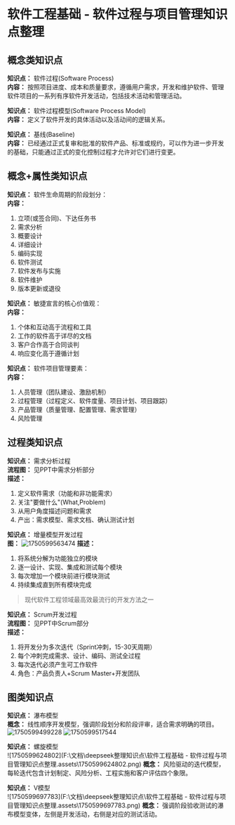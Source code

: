 # 软件工程基础 - 软件过程与项目管理知识点整理

## 概念类知识点

**知识点：** 软件过程(Software Process)  
**内容：** 按照项目进度、成本和质量要求，遵循用户需求，开发和维护软件、管理软件项目的一系列有序软件开发活动，包括技术活动和管理活动。

**知识点：** 软件过程模型(Software Process Model)  
**内容：** 定义了软件开发的具体活动以及活动间的逻辑关系。

**知识点：** 基线(Baseline)  
**内容：** 已经通过正式复审和批准的软件产品、标准或规约，可以作为进一步开发的基础，只能通过正式的变化控制过程才允许对它们进行变更。

## 概念+属性类知识点

**知识点：** 软件生命周期的阶段划分：  
**内容：**  
1. 立项(或签合同)、下达任务书  
2. 需求分析  
3. 概要设计  
4. 详细设计  
5. 编码实现  
6. 软件测试  
7. 软件发布与实施  
8. 软件维护  
9. 版本更新或退役

**知识点：** 敏捷宣言的核心价值观：  
**内容：**  
1. 个体和互动高于流程和工具  
2. 工作的软件高于详尽的文档  
3. 客户合作高于合同谈判  
4. 响应变化高于遵循计划

**知识点：** 软件项目管理要素：  
**内容：**  
1. 人员管理（团队建设、激励机制）  
2. 过程管理（过程定义、软件度量、项目计划、项目跟踪）  
3. 产品管理（质量管理、配置管理、需求管理）  
4. 风险管理

## 过程类知识点

**知识点：** 需求分析过程  
**流程图：** 见PPT中需求分析部分  
**描述：**  
1. 定义软件需求（功能和非功能需求）  
2. 关注"要做什么"(What,Problem)  
3. 从用户角度描述问题和需求  
4. 产出：需求模型、需求文档、确认测试计划

**知识点：** 增量模型开发过程  
**图：**
  ![1750599563474](C:\Users\Mechrevo\AppData\Roaming\Typora\typora-user-images\1750599563474.png)
**描述：**  

1. 将系统分解为功能独立的模块  
2. 逐一设计、实现、集成和测试每个模块  
3. 每次增加一个模块前进行模块测试  
4. 持续集成直到所有模块完成

> 现代软件工程领域最高效最流行的开发方法之一

**知识点：** Scrum开发过程  
**流程图：** 见PPT中Scrum部分  
**描述：**  
1. 将开发分为多次迭代（Sprint冲刺，15-30天周期）  
2. 每个冲刺完成需求、设计、编码、测试全过程  
3. 每次迭代必须产生可工作软件  
4. 角色：产品负责人+Scrum Master+开发团队

## 图类知识点

**知识点：** 瀑布模型  
**概念：** 线性顺序开发模型，强调阶段划分和阶段评审，适合需求明确的项目。
![1750599499228](C:\Users\Mechrevo\AppData\Roaming\Typora\typora-user-images\1750599499228.png)
![1750599517544](C:\Users\Mechrevo\AppData\Roaming\Typora\typora-user-images\1750599517544.png)

**知识点：** 螺旋模型  
![1750599624802](F:\文档\deepseek整理知识点\软件工程基础 - 软件过程与项目管理知识点整理.assets\1750599624802.png)
**概念：** 风险驱动的迭代模型，每轮迭代包含计划制定、风险分析、工程实施和客户评估四个象限。

**知识点：** V模型  
![1750599697783](F:\文档\deepseek整理知识点\软件工程基础 - 软件过程与项目管理知识点整理.assets\1750599697783.png)
**概念：** 强调阶段验收测试的瀑布模型变体，左侧是开发活动，右侧是对应的测试活动。

